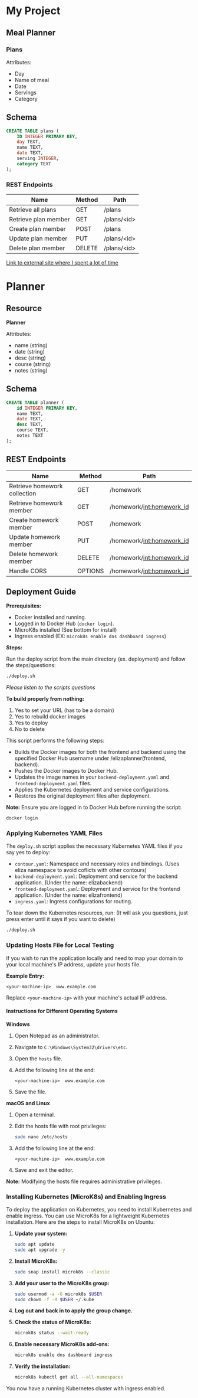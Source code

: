# My Project

## Meal Planner

### Plans

Attributes:

- Day
- Name of meal
- Date
- Servings
- Category

## Schema
```sql
CREATE TABLE plans (
    ID INTEGER PRIMARY KEY,
    day TEXT,
    name TEXT,
    date TEXT,
    serving INTEGER,
    category TEXT
);
```
### REST Endpoints
| Name                 | Method  | Path         |
|----------------------|---------|--------------|
| Retrieve all plans   | GET     | /plans       |
| Retrieve plan member | GET     | /plans/\<id> |
| Create plan member   | POST    | /plans       |
| Update plan member   | PUT     | /plans/\<id> |
| Delete plan member   | DELETE  | /plans/\<id> |


[Link to external site where I spent a lot of time](https://css-tricks.com/snippets/css/complete-guide-grid/#prop-grid-template-columns-rows)

# Planner

## Resource

**Planner**

Attributes:

- name (string)
- date (string)
- desc (string)
- course (string)
- notes (string)

## Schema

```sql
CREATE TABLE planner (
    id INTEGER PRIMARY KEY,
    name TEXT,
    date TEXT,
    desc TEXT,
    course TEXT,
    notes TEXT
);
```

## REST Endpoints

| Name                         | Method  | Path                        |
|------------------------------|---------|-----------------------------|
| Retrieve homework collection | GET     | /homework                   |
| Retrieve homework member     | GET     | /homework/<int:homework_id> |
| Create homework member       | POST    | /homework                   |
| Update homework member       | PUT     | /homework/<int:homework_id> |
| Delete homework member       | DELETE  | /homework/<int:homework_id> |
| Handle CORS                  | OPTIONS | /homework/<int:homework_id> |

## Deployment Guide

**Prerequisites:**

- Docker installed and running.
- Logged in to Docker Hub (`docker login`).
- MicroK8s installed (See bottom for install)
- Ingress enabled (EX: `microk8s enable dns dashboard ingress`)

**Steps:**

Run the deploy script from the main directory (ex. deployment) and follow the steps/questions: 
```bash
./deploy.sh
```
*Please listen to the scripts questions*

**To build properly from nothing:**
1. Yes to set your URL (has to be a domain)
2. Yes to rebuild docker images
3. Yes to deploy
4. No to delete

This script performs the following steps:
- Builds the Docker images for both the frontend and backend using the specified Docker Hub username under /elizaplanner(frontend, backend).
- Pushes the Docker images to Docker Hub.
- Updates the image names in your `backend-deployment.yaml` and `frontend-deployment.yaml` files.
- Applies the Kubernetes deployment and service configurations.
- Restores the original deployment files after deployment.

**Note:** Ensure you are logged in to Docker Hub before running the script:

```bash
docker login
```

### Applying Kubernetes YAML Files

The `deploy.sh` script applies the necessary Kubernetes YAML files if you say yes to deploy:

- `contour.yaml`: Namespace and necessary roles and bindings. (Uses eliza namespace to avoid coflicts with other contours)
- `backend-deployment.yaml`: Deployment and service for the backend application. (Under the name: elizabackend)
- `frontend-deployment.yaml`: Deployment and service for the frontend application. (Under the name: elizafrontend)
- `ingress.yaml`: Ingress configurations for routing.
  
To tear down the Kubernetes resources, run:
(It will ask you questions, just press enter until it says if you want to delete)
```bash
./deploy.sh 
```

### Updating Hosts File for Local Testing

If you wish to run the application locally and need to map your domain to your local machine's IP address, update your hosts file.

**Example Entry:**

```
<your-machine-ip>  www.example.com
```

Replace `<your-machine-ip>` with your machine's actual IP address.

#### Instructions for Different Operating Systems

**Windows**

1. Open Notepad as an administrator.
2. Navigate to `C:\Windows\System32\drivers\etc`.
3. Open the `hosts` file.
4. Add the following line at the end:

   ```
   <your-machine-ip>  www.example.com
   ```

5. Save the file.

**macOS and Linux**

1. Open a terminal.
2. Edit the hosts file with root privileges:

   ```bash
   sudo nano /etc/hosts
   ```

3. Add the following line at the end:

   ```
   <your-machine-ip>  www.example.com
   ```

4. Save and exit the editor.

**Note:** Modifying the hosts file requires administrative privileges.

### Installing Kubernetes (MicroK8s) and Enabling Ingress

To deploy the application on Kubernetes, you need to install Kubernetes and enable ingress. You can use MicroK8s for a lightweight Kubernetes installation. Here are the steps to install MicroK8s on Ubuntu:

1. **Update your system:**

   ```bash
   sudo apt update
   sudo apt upgrade -y
   ```

2. **Install MicroK8s:**

   ```bash
   sudo snap install microk8s --classic
   ```

3. **Add your user to the MicroK8s group:**

   ```bash
   sudo usermod -a -G microk8s $USER
   sudo chown -f -R $USER ~/.kube
   ```

4. **Log out and back in to apply the group change.**

5. **Check the status of MicroK8s:**

   ```bash
   microk8s status --wait-ready
   ```

6. **Enable necessary MicroK8s add-ons:**

   ```bash
   microk8s enable dns dashboard ingress
   ```

7. **Verify the installation:**

   ```bash
   microk8s kubectl get all --all-namespaces
   ```

You now have a running Kubernetes cluster with ingress enabled.
